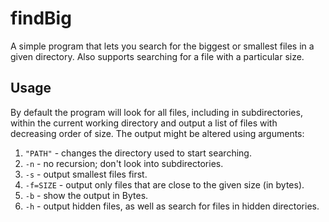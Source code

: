 # findBig

A simple program that lets you search for the biggest or smallest files in a given directory. Also supports searching for a file with a particular size.

## Usage

By default the program will look for all files, including in subdirectories, within the current working directory and output a list of files with decreasing order of size. The output might be altered using arguments:

1. `"PATH"` - changes the directory used to start searching.
2. `-n` - no recursion; don't look into subdirectories.
3. `-s` - output smallest files first.
4. `-f=SIZE` - output only files that are close to the given size (in bytes).
5. `-b` - show the output in Bytes.
6. `-h` - output hidden files, as well as search for files in hidden directories.
